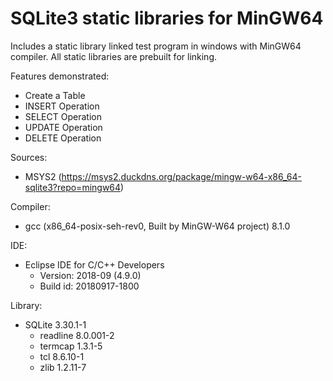# SQLite3 static libraries for MinGW64
Includes a static library linked test program in windows with MinGW64 compiler. All static libraries are prebuilt for linking. 

Features demonstrated:
* Create a Table
* INSERT Operation
* SELECT Operation
* UPDATE Operation
* DELETE Operation

Sources:
* MSYS2 (https://msys2.duckdns.org/package/mingw-w64-x86_64-sqlite3?repo=mingw64)

Compiler: 
- gcc (x86_64-posix-seh-rev0, Built by MinGW-W64 project) 8.1.0

IDE: 
* Eclipse IDE for C/C++ Developers
	* Version: 2018-09 (4.9.0)
	* Build id: 20180917-1800

Library: 
* SQLite 3.30.1-1
	* readline 8.0.001-2
	* termcap 1.3.1-5
	* tcl 8.6.10-1
	* zlib 1.2.11-7
